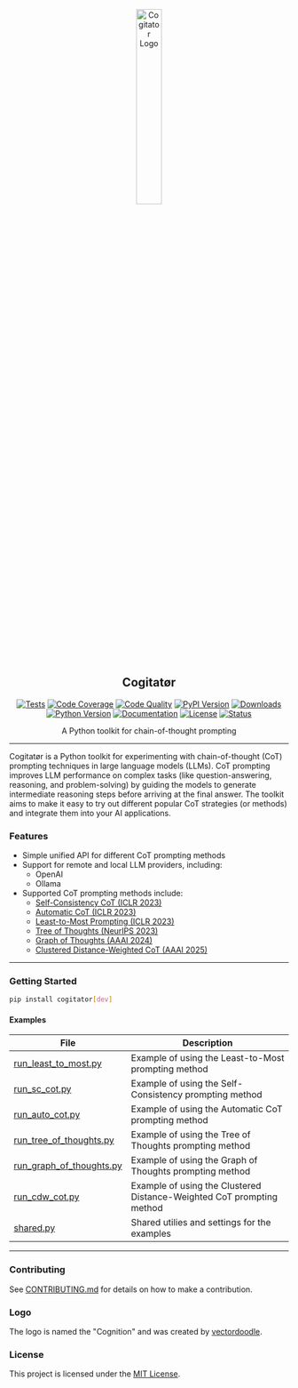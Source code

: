 <div align="center">
  <picture>
    <img alt="Cogitator Logo" src="logo.svg" height="30%" width="30%">
  </picture>
<br>

<h2>Cogitatør</h2>

[![Tests](https://img.shields.io/github/actions/workflow/status/habedi/cogitator/tests.yml?label=tests&style=flat&labelColor=555555&logo=github)](https://github.com/habedi/cogitator/actions/workflows/tests.yml)
[![Code Coverage](https://img.shields.io/codecov/c/github/habedi/cogitator?style=flat&labelColor=555555&logo=codecov)](https://codecov.io/gh/habedi/cogitator)
[![Code Quality](https://img.shields.io/codefactor/grade/github/habedi/cogitator?style=flat&labelColor=555555&logo=codefactor)](https://www.codefactor.io/repository/github/habedi/cogitator)
[![PyPI Version](https://img.shields.io/pypi/v/cogitator.svg?style=flat&labelColor=555555&logo=pypi)](https://pypi.org/project/cogitator/)
[![Downloads](https://img.shields.io/pypi/dm/cogitator.svg?style=flat&labelColor=555555&logo=pypi)](https://pypi.org/project/cogitator/)
[![Python Version](https://img.shields.io/badge/python-%3E=3.10-3776ab?style=flat&labelColor=555555&logo=python)](https://github.com/habedi/cogitator)
[![Documentation](https://img.shields.io/badge/docs-latest-3776ab?style=flat&labelColor=555555&logo=read-the-docs)](https://github.com/habedi/cogitator/blob/main/docs)
[![License](https://img.shields.io/badge/license-MIT-00acc1?style=flat&labelColor=555555&logo=open-source-initiative)](https://github.com/habedi/cogitator/blob/main/LICENSE)
[![Status](https://img.shields.io/badge/status-pre--release-orange?style=flat&labelColor=555555&logo=github)](https://github.com/habedi/cogitator)

A Python toolkit for chain-of-thought prompting

</div>

---

Cogitatør is a Python toolkit for experimenting with chain-of-thought (CoT) prompting techniques in large language
models (LLMs).
CoT prompting improves LLM performance on complex tasks (like question-answering, reasoning, and problem-solving)
by guiding the models to generate intermediate reasoning steps before arriving at the final answer.
The toolkit aims to make it easy to try out different popular CoT strategies (or methods) and integrate them
into your AI applications.

### Features

- Simple unified API for different CoT prompting methods
- Support for remote and local LLM providers, including:
    - OpenAI
    - Ollama
- Supported CoT prompting methods include:
    - [Self-Consistency CoT (ICLR 2023)](https://arxiv.org/abs/2203.11171)
    - [Automatic CoT (ICLR 2023)](https://arxiv.org/abs/2210.03493)
    - [Least-to-Most Prompting (ICLR 2023)](https://arxiv.org/abs/2205.10625)
    - [Tree of Thoughts (NeurIPS 2023)](https://arxiv.org/abs/2305.10601)
    - [Graph of Thoughts (AAAI 2024)](https://arxiv.org/abs/2308.09687)
    - [Clustered Distance-Weighted CoT (AAAI 2025)](https://arxiv.org/abs/2501.12226)

---

### Getting Started

```bash
pip install cogitator[dev]
```

#### Examples

| File                                                          | Description                                                           |
|---------------------------------------------------------------|-----------------------------------------------------------------------|
| [run_least_to_most.py](examples/run_least_to_most.py)         | Example of using the Least-to-Most prompting method                   |
| [run_sc_cot.py](examples/run_sc_cot.py)                       | Example of using the Self-Consistency prompting method                |
| [run_auto_cot.py](examples/run_auto_cot.py)                   | Example of using the Automatic CoT prompting method                   |
| [run_tree_of_thoughts.py](examples/run_tree_of_thoughts.py)   | Example of using the Tree of Thoughts prompting method                |
| [run_graph_of_thoughts.py](examples/run_graph_of_thoughts.py) | Example of using the Graph of Thoughts prompting method               |
| [run_cdw_cot.py](examples/run_cdw_cot.py)                     | Example of using the Clustered Distance-Weighted CoT prompting method |
| [shared.py](examples/shared.py)                               | Shared utilies and settings for the examples                          |

---

### Contributing

See [CONTRIBUTING.md](CONTRIBUTING.md) for details on how to make a contribution.

### Logo

The logo is named the "Cognition" and was created by [vectordoodle](https://www.svgrepo.com/author/vectordoodle).

### License

This project is licensed under the [MIT License](LICENSE).
